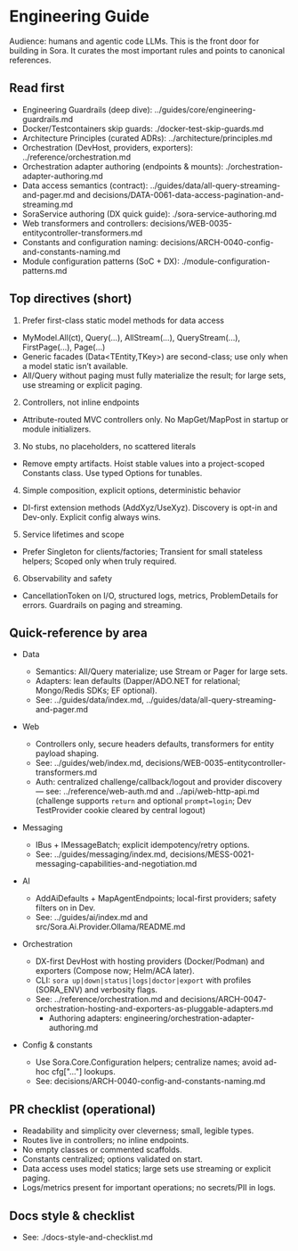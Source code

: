 ﻿# Engineering Guide

Audience: humans and agentic code LLMs. This is the front door for building in Sora. It curates the most important rules and points to canonical references.

## Read first

- Engineering Guardrails (deep dive): ../guides/core/engineering-guardrails.md
- Docker/Testcontainers skip guards: ./docker-test-skip-guards.md
- Architecture Principles (curated ADRs): ../architecture/principles.md
- Orchestration (DevHost, providers, exporters): ../reference/orchestration.md
- Orchestration adapter authoring (endpoints & mounts): ./orchestration-adapter-authoring.md
- Data access semantics (contract): ../guides/data/all-query-streaming-and-pager.md and decisions/DATA-0061-data-access-pagination-and-streaming.md
- SoraService authoring (DX quick guide): ./sora-service-authoring.md
- Web transformers and controllers: decisions/WEB-0035-entitycontroller-transformers.md
- Constants and configuration naming: decisions/ARCH-0040-config-and-constants-naming.md
- Module configuration patterns (SoC + DX): ./module-configuration-patterns.md

## Top directives (short)

1. Prefer first-class static model methods for data access

- MyModel.All(ct), Query(...), AllStream(...), QueryStream(...), FirstPage(...), Page(...)
- Generic facades (Data<TEntity,TKey>) are second-class; use only when a model static isn’t available.
- All/Query without paging must fully materialize the result; for large sets, use streaming or explicit paging.

2. Controllers, not inline endpoints

- Attribute-routed MVC controllers only. No MapGet/MapPost in startup or module initializers.

3. No stubs, no placeholders, no scattered literals

- Remove empty artifacts. Hoist stable values into a project-scoped Constants class. Use typed Options for tunables.

4. Simple composition, explicit options, deterministic behavior

- DI-first extension methods (AddXyz/UseXyz). Discovery is opt-in and Dev-only. Explicit config always wins.

5. Service lifetimes and scope

- Prefer Singleton for clients/factories; Transient for small stateless helpers; Scoped only when truly required.

6. Observability and safety

- CancellationToken on I/O, structured logs, metrics, ProblemDetails for errors. Guardrails on paging and streaming.

## Quick-reference by area

- Data

  - Semantics: All/Query materialize; use Stream or Pager for large sets.
  - Adapters: lean defaults (Dapper/ADO.NET for relational; Mongo/Redis SDKs; EF optional).
  - See: ../guides/data/index.md, ../guides/data/all-query-streaming-and-pager.md

- Web

  - Controllers only, secure headers defaults, transformers for entity payload shaping.
  - See: ../guides/web/index.md, decisions/WEB-0035-entitycontroller-transformers.md
  - Auth: centralized challenge/callback/logout and provider discovery — see: ../reference/web-auth.md and ../api/web-http-api.md (challenge supports `return` and optional `prompt=login`; Dev TestProvider cookie cleared by central logout)

- Messaging

  - IBus + IMessageBatch; explicit idempotency/retry options.
  - See: ../guides/messaging/index.md, decisions/MESS-0021-messaging-capabilities-and-negotiation.md

- AI

  - AddAiDefaults + MapAgentEndpoints; local-first providers; safety filters on in Dev.
  - See: ../guides/ai/index.md and src/Sora.Ai.Provider.Ollama/README.md

- Orchestration

  - DX-first DevHost with hosting providers (Docker/Podman) and exporters (Compose now; Helm/ACA later).
  - CLI: `sora up|down|status|logs|doctor|export` with profiles (SORA_ENV) and verbosity flags.
  - See: ../reference/orchestration.md and decisions/ARCH-0047-orchestration-hosting-and-exporters-as-pluggable-adapters.md
    - Authoring adapters: engineering/orchestration-adapter-authoring.md

- Config & constants
  - Use Sora.Core.Configuration helpers; centralize names; avoid ad-hoc cfg["..."] lookups.
  - See: decisions/ARCH-0040-config-and-constants-naming.md

## PR checklist (operational)

- Readability and simplicity over cleverness; small, legible types.
- Routes live in controllers; no inline endpoints.
- No empty classes or commented scaffolds.
- Constants centralized; options validated on start.
- Data access uses model statics; large sets use streaming or explicit paging.
- Logs/metrics present for important operations; no secrets/PII in logs.

## Docs style & checklist

- See: ./docs-style-and-checklist.md

